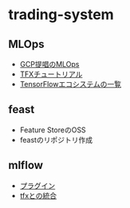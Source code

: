 # trading-system

## MLOps

- [GCP提唱のMLOps](https://cloud.google.com/architecture/mlops-continuous-delivery-and-automation-pipelines-in-machine-learning?hl=ja)
- [TFXチュートリアル](https://www.tensorflow.org/tfx/tutorials?hl=ja)
- [TensorFlowエコシステムの一覧](https://cloud.google.com/architecture/architecture-for-mlops-using-tfx-kubeflow-pipelines-and-cloud-build?hl=ja)

## feast

- Feature StoreのOSS
- feastのリポジトリ作成

## mlflow

- [プラグイン](https://discuss.tensorflow.org/t/tfx-with-mlflow/19744/3)
- [tfxとの統合](https://mlflow.org/docs/latest/python_api/mlflow.tensorflow.html)